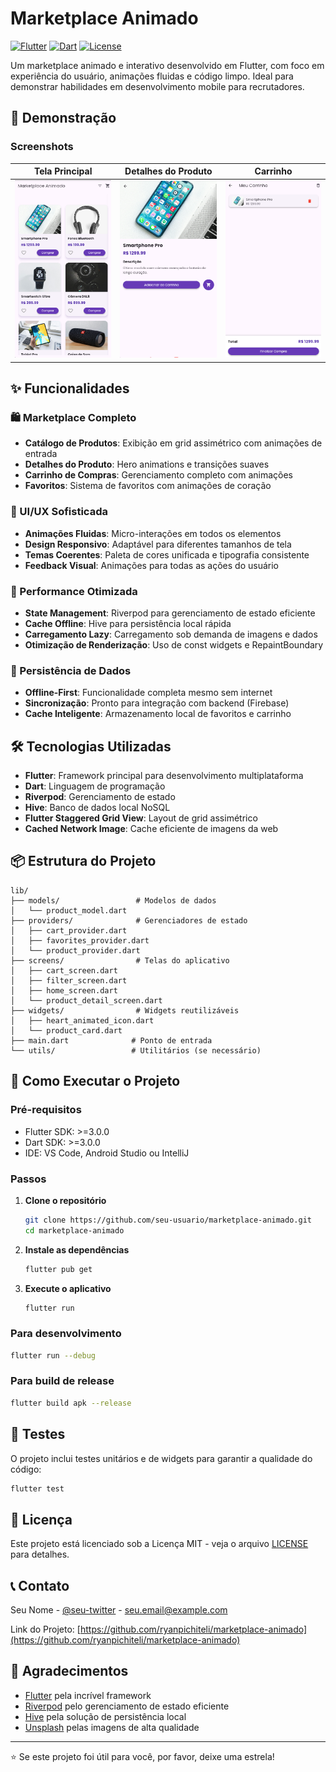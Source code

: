 # Marketplace Animado

[![Flutter](https://img.shields.io/badge/Flutter-02569B?style=for-the-badge&logo=flutter&logoColor=white)](https://flutter.dev)
[![Dart](https://img.shields.io/badge/Dart-0175C2?style=for-the-badge&logo=dart&logoColor=white)](https://dart.dev)
[![License](https://img.shields.io/badge/License-MIT-green.svg)](https://opensource.org/licenses/MIT)

Um marketplace animado e interativo desenvolvido em Flutter, com foco em experiência do usuário, animações fluidas e código limpo. Ideal para demonstrar habilidades em desenvolvimento mobile para recrutadores.

## 📱 Demonstração

### Screenshots

| Tela Principal | Detalhes do Produto | Carrinho |
|----------------|---------------------|----------|
| ![Tela Principal](screenshots/home_screen.png) | ![Detalhes do Produto](screenshots/product_detail.png) | ![Carrinho](screenshots/cart_screen.png) |


## ✨ Funcionalidades

### 🛍️ Marketplace Completo
- **Catálogo de Produtos**: Exibição em grid assimétrico com animações de entrada
- **Detalhes do Produto**: Hero animations e transições suaves
- **Carrinho de Compras**: Gerenciamento completo com animações
- **Favoritos**: Sistema de favoritos com animações de coração

### 🎨 UI/UX Sofisticada
- **Animações Fluidas**: Micro-interações em todos os elementos
- **Design Responsivo**: Adaptável para diferentes tamanhos de tela
- **Temas Coerentes**: Paleta de cores unificada e tipografia consistente
- **Feedback Visual**: Animações para todas as ações do usuário

### 🚀 Performance Otimizada
- **State Management**: Riverpod para gerenciamento de estado eficiente
- **Cache Offline**: Hive para persistência local rápida
- **Carregamento Lazy**: Carregamento sob demanda de imagens e dados
- **Otimização de Renderização**: Uso de const widgets e RepaintBoundary

### 💾 Persistência de Dados
- **Offline-First**: Funcionalidade completa mesmo sem internet
- **Sincronização**: Pronto para integração com backend (Firebase)
- **Cache Inteligente**: Armazenamento local de favoritos e carrinho

## 🛠️ Tecnologias Utilizadas

- **Flutter**: Framework principal para desenvolvimento multiplataforma
- **Dart**: Linguagem de programação
- **Riverpod**: Gerenciamento de estado
- **Hive**: Banco de dados local NoSQL
- **Flutter Staggered Grid View**: Layout de grid assimétrico
- **Cached Network Image**: Cache eficiente de imagens da web

## 📦 Estrutura do Projeto

```
lib/
├── models/                 # Modelos de dados
│   └── product_model.dart
├── providers/              # Gerenciadores de estado
│   ├── cart_provider.dart
│   ├── favorites_provider.dart
│   └── product_provider.dart
├── screens/                # Telas do aplicativo
│   ├── cart_screen.dart
│   ├── filter_screen.dart
│   ├── home_screen.dart
│   └── product_detail_screen.dart
├── widgets/                # Widgets reutilizáveis
│   ├── heart_animated_icon.dart
│   └── product_card.dart
├── main.dart              # Ponto de entrada
└── utils/                 # Utilitários (se necessário)
```

## 🚀 Como Executar o Projeto

### Pré-requisitos
- Flutter SDK: >=3.0.0
- Dart SDK: >=3.0.0
- IDE: VS Code, Android Studio ou IntelliJ

### Passos

1. **Clone o repositório**
   ```bash
   git clone https://github.com/seu-usuario/marketplace-animado.git
   cd marketplace-animado
   ```

2. **Instale as dependências**
   ```bash
   flutter pub get
   ```


3. **Execute o aplicativo**
   ```bash
   flutter run
   ```

### Para desenvolvimento

```bash
flutter run --debug
```

### Para build de release

```bash
flutter build apk --release
```

## 🧪 Testes

O projeto inclui testes unitários e de widgets para garantir a qualidade do código:

```bash
flutter test
```

## 📝 Licença

Este projeto está licenciado sob a Licença MIT - veja o arquivo [LICENSE](LICENSE) para detalhes.


## 📞 Contato

Seu Nome - [@seu-twitter](https://twitter.com/seu-twitter) - seu.email@example.com

Link do Projeto: [https://github.com/ryanpichiteli/marketplace-animado](https://github.com/ryanpichiteli/marketplace-animado)

## 🙏 Agradecimentos

- [Flutter](https://flutter.dev) pela incrível framework
- [Riverpod](https://riverpod.dev) pelo gerenciamento de estado eficiente
- [Hive](https://hive.flutter.dev) pela solução de persistência local
- [Unsplash](https://unsplash.com) pelas imagens de alta qualidade

---

⭐️ Se este projeto foi útil para você, por favor, deixe uma estrela!
